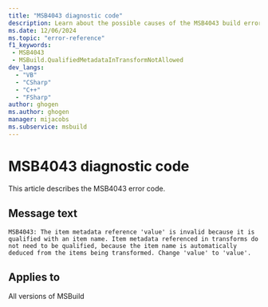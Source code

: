 ```yaml
---
title: "MSB4043 diagnostic code"
description: Learn about the possible causes of the MSB4043 build error, and get troubleshooting tips.
ms.date: 12/06/2024
ms.topic: "error-reference"
f1_keywords:
 - MSB4043
 - MSBuild.QualifiedMetadataInTransformNotAllowed
dev_langs:
  - "VB"
  - "CSharp"
  - "C++"
  - "FSharp"
author: ghogen
ms.author: ghogen
manager: mijacobs
ms.subservice: msbuild
---
```


# MSB4043 diagnostic code

<!-- :::ErrorDefinitionDescription::: -->
<!-- :::editable-content name="introDescription"::: -->
This article describes the MSB4043 error code.
<!-- :::editable-content-end::: -->

## Message text

`MSB4043: The item metadata reference 'value' is invalid because it is qualified with an item name. Item metadata referenced in transforms do not need to be qualified, because the item name is automatically deduced from the items being transformed. Change 'value' to 'value'.`

<!-- :::editable-content name="postOutputDescription"::: -->
<!--
{StrBegin="MSB4043: "}UE: This message is shown when the user does something like this: @(foo->'%(foo.metadata)'). There is no need to specify
    "foo.metadata", because "foo" is automatically deduced. In corollary, "bar.metadata" is not allowed either, where "bar" is a different
    item list type.
-->
<!-- :::editable-content-end::: -->
<!-- :::ErrorDefinitionDescription-end::: -->

## Applies to

All versions of MSBuild
